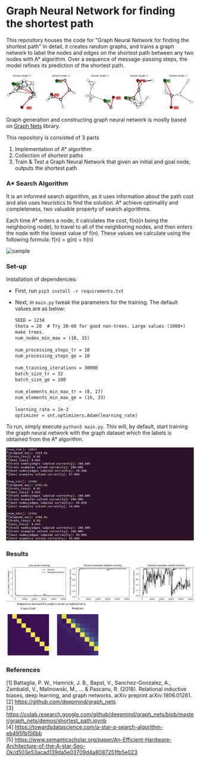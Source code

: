 # Graph Neural Network for finding the shortest path

This repository houses the code for "Graph Neural Network for finding the shortest path" 
In detail, it creates random graphs, and trains a graph network to label the nodes and edges on the shortest path between any two nodes with A* algorithm. Over a sequence of message-passing steps, the model refines its prediction of the shortest path.

<img src="results/20211001-230330/thumbnail.png" title="graph samples" alt="sample"></img><br/>

Graph generation and constructing graph neural network is mostly based on [Graph Nets](https://github.com/deepmind/graph_nets) library.

This repository is consisted of 3 parts
  1) Implementation of A* algorithm
  2) Collection of shortest paths
  3) Train & Test a Graph Neural Network that given an initial and goal node, outputs the shortest path

### A* Search Algorithm

It is an informed search algorithm, as it uses information about the path cost and also uses heuristics to find the solution. 
A* achieve optimality and completeness, two valuable property of search algorithms.

Each time A* enters a node, it calculates the cost, f(n)(n being the neighboring node), to travel to all of the neighboring nodes, and then enters the node with the lowest value of f(n).
These values we calculate using the following formula:
f(n) = g(n) + h(n)

<img src="pseudo_code.png" title="graph samples" alt="sample"></img><br/>


### Set-up

Installation of dependencies:
* First, run ``` pip3 install -r requirements.txt ```
* Next, in ``` main.py ``` tweak the parameters for the training. The default values are as below:
  
  ``` 
  SEED = 1234
  theta = 20  # Try 20-60 for good non-trees. Large values (1000+) make trees. 
  num_nodes_min_max = (10, 15)
  
  num_processing_steps_tr = 10
  num_processing_steps_ge = 10

  num_training_iterations = 30000
  batch_size_tr = 32
  batch_size_ge = 100
  
  num_elements_min_max_tr = (8, 17)
  num_elements_min_max_ge = (16, 33)
  
  learning_rate = 1e-3
  optimizer = snt.optimizers.Adam(learning_rate)
  ```

To run, simply execute ``` python3 main.py ```. This will, by default, start training the graph neural network with the graph dataset which the labels is obtained from the A* algorithm.

<img src="results/training.png" title="graph samples" alt="sample"></img><br/>


### Results 

<img src="results/20211001-230330/result_1.png" title="results1" alt="sample"></img><br/>
<img src="results/20211001-230330/result_2.png" width="50%" height="50%" title="results2" alt="sample"></img><br/>

### References
[1] Battaglia, P. W., Hamrick, J. B., Bapst, V., Sanchez-Gonzalez, A., Zambaldi, V., Malinowski, M., ... & Pascanu, R. (2018). Relational inductive biases, deep learning, and graph networks. arXiv preprint arXiv:1806.01261. \
[2] https://github.com/deepmind/graph_nets \
[3] https://colab.research.google.com/github/deepmind/graph_nets/blob/master/graph_nets/demos/shortest_path.ipynb \
[4] https://towardsdatascience.com/a-star-a-search-algorithm-eb495fb156bb \
[5] https://www.semanticscholar.org/paper/An-Efficient-Hardware-Architecture-of-the-A-star-Seo-Ok/d503e53acad139da5e03709d4a8087251fb5e023
